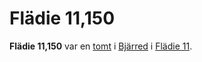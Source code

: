 # Flädie 11,150

**Flädie 11,150** var en [tomt](tomt) i [Bjärred](Bjärred) i [Flädie 11](Flädie%2011).

